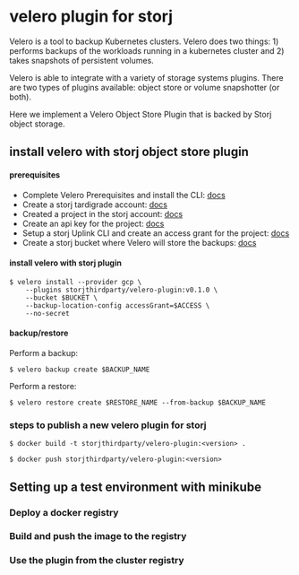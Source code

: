 # velero plugin for storj

Velero is a tool to backup Kubernetes clusters. Velero does two things: 1) performs backups of the workloads running in a kubernetes cluster and 2) takes snapshots of persistent volumes.

Velero is able to integrate with a variety of storage systems plugins. There are two types of plugins available: object store or volume snapshotter (or both). 

Here we implement a Velero Object Store Plugin that is backed by Storj object storage.

## install velero with storj object store plugin

#### prerequisites

- Complete Velero Prerequisites and install the CLI: [docs](https://velero.io/docs/master/basic-install/)
- Create a storj tardigrade account: [docs](https://tardigrade.io/signup/)
- Created a project in the storj account: [docs](https://documentation.tardigrade.io/getting-started/uploading-your-first-object/create-a-project)
- Create an api key for the project: [docs](https://documentation.tardigrade.io/getting-started/uploading-your-first-object/create-an-api-key)
- Setup a storj Uplink CLI and create an access grant for the project: [docs](https://documentation.tardigrade.io/getting-started/uploading-your-first-object/set-up-uplink-cli)
- Create a storj bucket where Velero will store the backups: [docs](https://documentation.tardigrade.io/getting-started/uploading-your-first-object/create-a-bucket)  

#### install velero with storj plugin

```
$ velero install --provider gcp \
    --plugins storjthirdparty/velero-plugin:v0.1.0 \
    --bucket $BUCKET \
    --backup-location-config accessGrant=$ACCESS \
    --no-secret
```

#### backup/restore

Perform a backup:

```
$ velero backup create $BACKUP_NAME
```

Perform a restore:

```
$ velero restore create $RESTORE_NAME --from-backup $BACKUP_NAME
```

### steps to publish a new velero plugin for storj

```
$ docker build -t storjthirdparty/velero-plugin:<version> .

$ docker push storjthirdparty/velero-plugin:<version>
```

## Setting up a test environment with minikube

### Deploy a docker registry

### Build and push the image to the registry

### Use the plugin from the cluster registry
